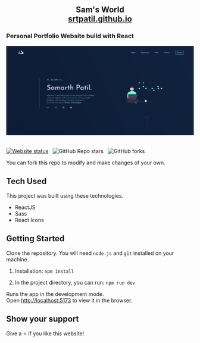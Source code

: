 <h2 align="center">
  Sam's World <br/>
  <a href="https://srtpatil.github.io/" target="_blank">srtpatil.github.io</a>
<br/>
  <h3>Personal Portfolio Website build with React</h3>
</h2>
<div align="left">
  <img alt="Site Image" src="./src/assets/sams_world.png" />
</div>

<br/>

[![Website status](https://img.shields.io/website-up-down-green-red/https/srtpatil.github.io)](https://srtpatil.github.io) &nbsp;
![GitHub Repo stars](https://img.shields.io/github/stars/srtpatil/samsworld.svg) &nbsp;
![GitHub forks](https://img.shields.io/github/forks/srtpatil/samsworld.svg) &nbsp;

You can fork this repo to modify and make changes of your own.

## Tech Used

This project was built using these technologies.

- ReactJS
- Sass
- React Icons

## Getting Started

Clone the repository. You will need `node.js` and `git` installed on your machine.

1. Installation: `npm install`

2. In the project directory, you can run: `npm run dev`

Runs the app in the development mode.\
Open [http://localhost:5173](http://localhost:5173) to view it in the browser.

## Show your support

Give a ⭐ if you like this website!
